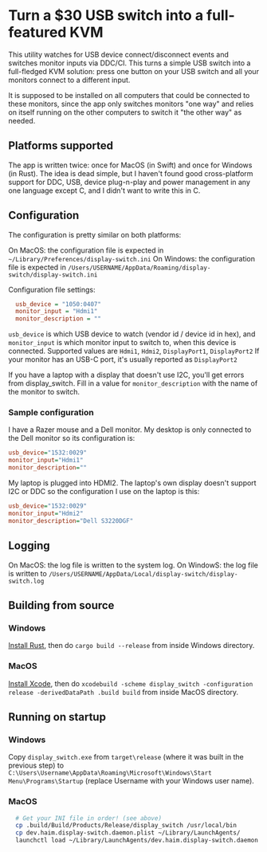 # Turn a $30 USB switch into a full-featured KVM

This utility watches for USB device connect/disconnect events and switches monitor inputs via DDC/CI. This turns
a simple USB switch into a full-fledged KVM solution: press one button on your USB switch and all your monitors
connect to a different input.

It is supposed to be installed on all computers that could be connected to these monitors, since the app only switches
monitors "one way" and relies on itself running on the other computers to switch it "the other way" as needed.
 
## Platforms supported

The app is written twice: once for MacOS (in Swift) and once for Windows (in Rust). The idea is dead simple, but I
haven't found good cross-platform support for DDC, USB, device plug-n-play and power management in any one language
except C, and I didn't want to write this in C.

## Configuration

The configuration is pretty similar on both platforms:

On MacOS: the configuration file is expected in `~/Library/Preferences/display-switch.ini`
On Windows: the configuration file is expected in `/Users/USERNAME/AppData/Roaming/display-switch/display-switch.ini`

Configuration file settings:

```ini
  usb_device = "1050:0407"
  monitor_input = "Hdmi1"
  monitor_description = ""
```

`usb_device` is which USB device to watch (vendor id / device id in hex), and `monitor_input` is which monitor input
to switch to, when this device is connected. Supported values are `Hdmi1`, `Hdmi2`, `DisplayPort1`, `DisplayPort2`
If your monitor has an USB-C port, it's usually reported as `DisplayPort2`

If you have a laptop with a display that doesn't use I2C, you'll get errors from display_switch. Fill in a value for `monitor_description` with the name of the monitor to switch.

### Sample configuration

I have a Razer mouse and a Dell monitor. My desktop is only connected to the Dell monitor so its configuration is:

```ini
usb_device="1532:0029"
monitor_input="Hdmi1"
monitor_description=""
```

My laptop is plugged into HDMI2. The laptop's own display doesn't support I2C or DDC so the configuration I use on the laptop is this:

```ini
usb_device="1532:0029"
monitor_input="Hdmi2"
monitor_description="Dell S3220DGF"
```

## Logging

On MacOS: the log file is written to the system log.
On WindowS: the log file is written to `/Users/USERNAME/AppData/Local/display-switch/display-switch.log`

## Building from source

### Windows

[Install Rust](https://www.rust-lang.org/tools/install), then do `cargo build --release` from inside Windows directory.

### MacOS

[Install Xcode](https://developer.apple.com/xcode/), then do
`xcodebuild -scheme display_switch -configuration release -derivedDataPath .build build` from inside MacOS directory.

## Running on startup

### Windows

Copy `display_switch.exe` from `target\release` (where it was built in the previous step) to 
`C:\Users\Username\AppData\Roaming\Microsoft\Windows\Start Menu\Programs\Startup` (replace Username with your 
Windows user name).

### MacOS

```bash
  # Get your INI file in order! (see above)
  cp .build/Build/Products/Release/display_switch /usr/local/bin
  cp dev.haim.display-switch.daemon.plist ~/Library/LaunchAgents/
  launchctl load ~/Library/LaunchAgents/dev.haim.display-switch.daemon.plist
```
